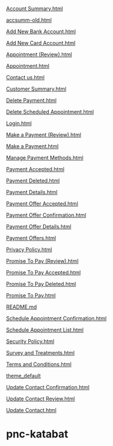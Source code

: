 
<a href="https://cmc-kumar.github.io/pnc_website/Account%20Summary.html">Account Summary.html</a>


<a href="https://cmc-kumar.github.io/pnc_website/accsumm-old.html">accsumm-old.html</a>


<a href="https://cmc-kumar.github.io/pnc_website/Add%20New%20Bank%20Account.html">Add New Bank Account.html</a>


<a href="https://cmc-kumar.github.io/pnc_website/Add%20New%20Card%20Account.html">Add New Card Account.html</a>


<a href="https://cmc-kumar.github.io/pnc_website/Appointment%20(Review).html">Appointment (Review).html</a>


<a href="https://cmc-kumar.github.io/pnc_website/Appointment.html">Appointment.html</a>


<a href="https://cmc-kumar.github.io/pnc_website/Contact%20us.html">Contact us.html</a>


<a href="https://cmc-kumar.github.io/pnc_website/Customer%20Summary.html">Customer Summary.html</a>


<a href="https://cmc-kumar.github.io/pnc_website/Delete%20Payment.html">Delete Payment.html</a>


<a href="https://cmc-kumar.github.io/pnc_website/Delete%20Scheduled%20Appointment.html">Delete Scheduled Appointment.html</a>


<a href="https://cmc-kumar.github.io/pnc_website/Login.html">Login.html</a>


<a href="https://cmc-kumar.github.io/pnc_website/Make%20a%20Payment%20(Review).html">Make a Payment (Review).html</a>


<a href="https://cmc-kumar.github.io/pnc_website/Make%20a%20Payment.html">Make a Payment.html</a>


<a href="https://cmc-kumar.github.io/pnc_website/Manage%20Payment%20Methods.html">Manage Payment Methods.html</a>


<a href="https://cmc-kumar.github.io/pnc_website/Payment%20Accepted.html">Payment Accepted.html</a>


<a href="https://cmc-kumar.github.io/pnc_website/Payment%20Deleted.html">Payment Deleted.html</a>


<a href="https://cmc-kumar.github.io/pnc_website/Payment%20Details.html">Payment Details.html</a>


<a href="https://cmc-kumar.github.io/pnc_website/Payment%20Offer%20Accepted.html">Payment Offer Accepted.html</a>


<a href="https://cmc-kumar.github.io/pnc_website/Payment%20Offer%20Confirmation.html">Payment Offer Confirmation.html</a>


<a href="https://cmc-kumar.github.io/pnc_website/Payment%20Offer%20Details.html">Payment Offer Details.html</a>


<a href="https://cmc-kumar.github.io/pnc_website/Payment%20Offers.html">Payment Offers.html</a>


<a href="https://cmc-kumar.github.io/pnc_website/Privacy%20Policy.html">Privacy Policy.html</a>


<a href="https://cmc-kumar.github.io/pnc_website/Promise%20To%20Pay%20(Review).html">Promise To Pay (Review).html</a>


<a href="https://cmc-kumar.github.io/pnc_website/Promise%20To%20Pay%20Accepted.html">Promise To Pay Accepted.html</a>


<a href="https://cmc-kumar.github.io/pnc_website/Promise%20To%20Pay%20Deleted.html">Promise To Pay Deleted.html</a>


<a href="https://cmc-kumar.github.io/pnc_website/Promise%20To%20Pay.html">Promise To Pay.html</a>


<a href="https://cmc-kumar.github.io/pnc_website/README.md">README.md</a>


<a href="https://cmc-kumar.github.io/pnc_website/Schedule%20Appointment%20Confirmation.html">Schedule Appointment Confirmation.html</a>


<a href="https://cmc-kumar.github.io/pnc_website/Schedule%20Appointment%20List.html">Schedule Appointment List.html</a>


<a href="https://cmc-kumar.github.io/pnc_website/Security%20Policy.html">Security Policy.html</a>


<a href="https://cmc-kumar.github.io/pnc_website/Survey%20and%20Treatments.html">Survey and Treatments.html</a>


<a href="https://cmc-kumar.github.io/pnc_website/Terms%20and%20Conditions.html">Terms and Conditions.html</a>


<a href="https://cmc-kumar.github.io/pnc_website/theme_default">theme_default</a>


<a href="https://cmc-kumar.github.io/pnc_website/Update%20Contact%20Confirmation.html">Update Contact Confirmation.html</a>


<a href="https://cmc-kumar.github.io/pnc_website/Update%20Contact%20Review.html">Update Contact Review.html</a>


<a href="https://cmc-kumar.github.io/pnc_website/Update%20Contact.html">Update Contact.html</a>
# pnc-katabat
